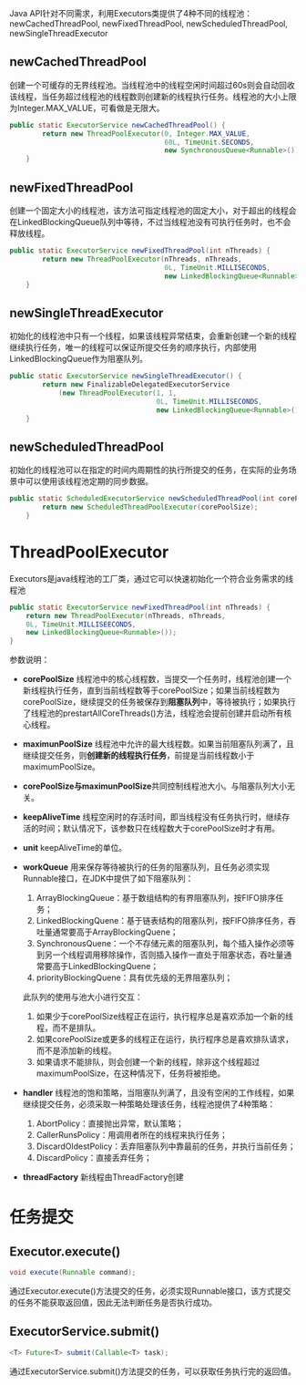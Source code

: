 Java API针对不同需求，利用Executors类提供了4种不同的线程池：newCachedThreadPool, newFixedThreadPool, newScheduledThreadPool, newSingleThreadExecutor
## newCachedThreadPool
创建一个可缓存的无界线程池。当线程池中的线程空闲时间超过60s则会自动回收该线程，当任务超过线程池的线程数则创建新的线程执行任务。线程池的大小上限为Integer.MAX_VALUE，可看做是无限大。
```Java
public static ExecutorService newCachedThreadPool() {
        return new ThreadPoolExecutor(0, Integer.MAX_VALUE,
                                      60L, TimeUnit.SECONDS,
                                      new SynchronousQueue<Runnable>());
    }
```
## newFixedThreadPool
创建一个固定大小的线程池，该方法可指定线程池的固定大小，对于超出的线程会在LinkedBlockingQueue队列中等待，不过当线程池没有可执行任务时，也不会释放线程。
```Java
public static ExecutorService newFixedThreadPool(int nThreads) {
        return new ThreadPoolExecutor(nThreads, nThreads,
                                      0L, TimeUnit.MILLISECONDS,
                                      new LinkedBlockingQueue<Runnable>());
    }
```
## newSingleThreadExecutor
初始化的线程池中只有一个线程，如果该线程异常结束，会重新创建一个新的线程继续执行任务，唯一的线程可以保证所提交任务的顺序执行，内部使用LinkedBlockingQueue作为阻塞队列。
```Java
public static ExecutorService newSingleThreadExecutor() {
        return new FinalizableDelegatedExecutorService
            (new ThreadPoolExecutor(1, 1,
                                    0L, TimeUnit.MILLISECONDS,
                                    new LinkedBlockingQueue<Runnable>()));
    }
```
## newScheduledThreadPool
初始化的线程池可以在指定的时间内周期性的执行所提交的任务，在实际的业务场景中可以使用该线程池定期的同步数据。
```Java
public static ScheduledExecutorService newScheduledThreadPool(int corePoolSize) {
        return new ScheduledThreadPoolExecutor(corePoolSize);
    }
```
# ThreadPoolExecutor
Executors是java线程池的工厂类，通过它可以快速初始化一个符合业务需求的线程池
```Java
public static ExecutorService newFixedThreadPool(int nThreads) {
    return new ThreadPoolExecutor(nThreads, nThreads, 
    0L, TimeUnit.MILLISEECONDS, 
    new LinkedBlockingQueue<Runnable>());
}
```
参数说明：
- **corePoolSize** 线程池中的核心线程数，当提交一个任务时，线程池创建一个新线程执行任务，直到当前线程数等于corePoolSize；如果当前线程数为corePoolSize，继续提交的任务被保存到**阻塞队列**中，等待被执行；如果执行了线程池的prestartAllCoreThreads()方法，线程池会提前创建并启动所有核心线程。
- **maximunPoolSize** 线程池中允许的最大线程数。如果当前阻塞队列满了，且继续提交任务，则**创建新的线程执行任务**，前提是当前线程数小于maximumPoolSize。
- **corePoolSize与maximunPoolSize**共同控制线程池大小。与阻塞队列大小无关。
- **keepAliveTime** 线程空闲时的存活时间，即当线程没有任务执行时，继续存活的时间；默认情况下，该参数只在线程数大于corePoolSize时才有用。
- **unit** keepAliveTime的单位。
- **workQueue** 用来保存等待被执行的任务的阻塞队列，且任务必须实现Runnable接口，在JDK中提供了如下阻塞队列：
    1. ArrayBlockingQueue：基于数组结构的有界阻塞队列，按FIFO排序任务；
    2. LinkedBlockingQuene：基于链表结构的阻塞队列，按FIFO排序任务，吞吐量通常要高于ArrayBlockingQuene；
    3. SynchronousQuene：一个不存储元素的阻塞队列，每个插入操作必须等到另一个线程调用移除操作，否则插入操作一直处于阻塞状态，吞吐量通常要高于LinkedBlockingQuene；
    4. priorityBlockingQuene：具有优先级的无界阻塞队列；
    
    此队列的使用与池大小进行交互：
    1. 如果少于corePoolSize线程正在运行，执行程序总是喜欢添加一个新的线程，而不是排队。
    2. 如果corePoolSize或更多的线程正在运行，执行程序总是喜欢排队请求，而不是添加新的线程。
    3. 如果请求不能排队，则会创建一个新的线程，除非这个线程超过maximumPoolSize，在这种情况下，任务将被拒绝。
- **handler** 线程池的饱和策略，当阻塞队列满了，且没有空闲的工作线程，如果继续提交任务，必须采取一种策略处理该任务，线程池提供了4种策略：
    1. AbortPolicy：直接抛出异常，默认策略；
    2. CallerRunsPolicy：用调用者所在的线程来执行任务；
    3. DiscardOldestPolicy：丢弃阻塞队列中靠最前的任务，并执行当前任务；
    4. DiscardPolicy：直接丢弃任务；
- **threadFactory** 新线程由ThreadFactory创建
# 任务提交
## Executor.execute()
```Java
void execute(Runnable command);
```
通过Executor.execute()方法提交的任务，必须实现Runnable接口，该方式提交的任务不能获取返回值，因此无法判断任务是否执行成功。
## ExecutorService.submit()
```Java
<T> Future<T> submit(Callable<T> task);
```
通过ExecutorService.submit()方法提交的任务，可以获取任务执行完的返回值。